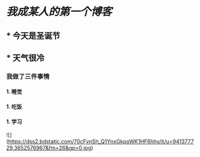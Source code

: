 # *我成某人的第一个博客*
## * **今天是圣诞节**
## * **天气很冷**
### 我做了三件事情
#### 1. 睡觉
#### 1. 吃饭
#### 1. 学习
![] (https://dss2.bdstatic.com/70cFvnSh_Q1YnxGkpoWK1HF6hhy/it/u=941377729,3652576967&fm=26&gp=0.jpg)
